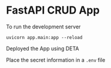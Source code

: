 # FastAPI CRUD App

To run the development server
```
uvicorn app.main:app --reload
```

Deployed the App using DETA

Place the secret information in a `.env` file